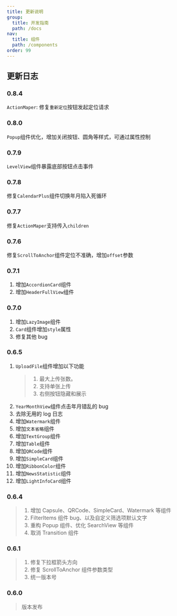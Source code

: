 ```yaml
---
title: 更新说明
group:
  title: 开发指南
  path: /docs
nav:
  title: 组件
  path: /components
order: 99
---
```


## 更新日志

### 0.8.4

`ActionMaper`: 修复`重新定位`按钮发起定位请求

### 0.8.0

`Popup`组件优化，增加关闭按钮、圆角等样式，可通过属性控制

### 0.7.9

`LevelView`组件暴露底部按钮点击事件

### 0.7.8

修复`CalendarPlus`组件切换年月陷入死循环

### 0.7.7

修复`ActionMaper`支持传入`children`

### 0.7.6

修复`ScrollToAnchor`组件定位不准确，增加`offset`参数

### 0.7.1

1. 增加`AccordionCard`组件
2. 增加`HeaderFullView`组件

### 0.7.0

1. 增加`LazyImage`组件
2. `Card`组件增加`style`属性
3. 修复其他 bug

### 0.6.5

1. `UploadFile`组件增加以下功能
   > 1. 最大上传张数。
   > 2. 支持单张上传
   > 3. 右侧按钮隐藏和展示
2. `YearMonthView`组件点击年月错乱的 bug
3. 去除无用的 log 日志
4. 增加`Watermark`组件
5. 增加`文本省略`组件
6. 增加`TextGroup`组件
7. 增加`Table`组件
8. 增加`QRCode`组件
9. 增加`SimpleCard`组件
10. 增加`RibbonColor`组件
11. 增加`NewsStatistic`组件
12. 增加`LightInfoCard`组件

### 0.6.4

> 1. 增加 Capsule、QRCode、SimpleCard、Watermark 等组件
> 2. FilterItems 组件 bug、以及自定义筛选项默认文字
> 3. 重构 Popup 组件、优化 SearchView 等组件
> 4. 取消 Transition 组件

### 0.6.1

> 1. 修复下拉框箭头方向
> 2. 修复 ScrollToAnchor 组件参数类型
> 3. 统一版本号

### 0.6.0

> 版本发布
